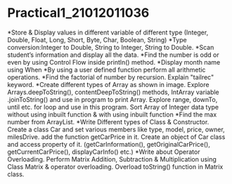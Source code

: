 # Practical1_21012011036
*Store & Display values in different variable of different type (Integer, Double, Float, Long, Short, Byte, Char, Boolean, String)
*Type conversion:Integer to Double, String to Integer, String to Double.
*Scan student’s information and display all the data.
*Find the number is odd or even by using Control Flow inside println() method.
*Display month name using When
*By using a user defined function perform all arithmetic operations.
*Find the factorial of number by recursion. Explain "tailrec" keyword.
*Create different types of Array as shown in image. Explore Arrays.deepToString(), contentDeepToString() methods, IntArray variable .joinToString()  and use in program to print Array. Explore range, downTo, until etc. for loop and use in this program. Sort Array of Integer data type without using inbuilt function & with using inbuilt function
*Find the max number from ArrayList.
*Write Different types of Class & Constructor. Create a class Car and set various members like type, model, price, owner, milesDrive. add the function getCarPrice in it. Create an object of Car class and access property of it. (getCarInformation(), getOriginalCarPrice(), getCurrentCarPrice(), displayCarInfo() etc.)
*Write about Operator Overloading. Perform Matrix Addition, Subtraction & Multiplication using Class Matrix & operator overloading. Overload toString() function in Matrix class.
